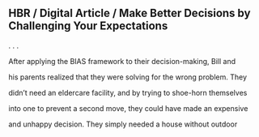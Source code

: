 ## HBR / Digital Article / Make Better Decisions by Challenging Your Expectations

. . .

After applying the BIAS framework to their decision-making, Bill and

his parents realized that they were solving for the wrong problem. They

didn’t need an eldercare facility, and by trying to shoe-horn themselves

into one to prevent a second move, they could have made an expensive

and unhappy decision. They simply needed a house without outdoor